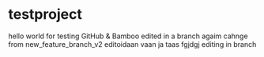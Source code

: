 # testproject
hello world for testing GitHub & Bamboo
edited in a branch
agaim
cahnge from new_feature_branch_v2
editoidaan vaan
ja taas
fgjdgj
editing in branch
